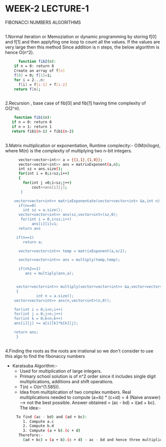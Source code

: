 
# WEEK-2 LECTURE-1

FIBONACCI NUMBERS ALGORITHMS


## 

1.Normal iteration or Memoziation or dynamic programming by storing f[0] and f[1] and then applyfing one loop to count all the values. If the values are very large then this method
  Since addition is n steps, the below algorithm is hence O(n^2).
```bash
      function fib2(n):
    if n = 0: return 0
    Create an array of f[n]
    f[0] = 0; f[1]=1;
    for i = 2...n:
      f[i] = f[i-1] + f[i-2]
    return f[n];
  
```
2.Recursion , base case of fib[0] and fib[1] having time complexity of O(2^n).
```bash
    function fib1(n):
   if n = 0: return 0
   if n = 1: return 1
   return fib1(n-1) + fib1(n-2) 
  
```
3.Matrix multiplication or exponentiation,
   Runtime complecity:-
   O(M(n)logn), where M(n) is the complexity of multiplying two n-bit integers.
```bash
      vector<vector<int>> a = {{1,1},{1,0}};
      vector<vector<int>> ans = matrixExponent(a,n);
      int sz = ans.size();
      for(int i = 0;i<sz;i++)
      {
        for(int j =0;i<sz;j++)
            cout<<ans[i][j];
       }

    vector<vector<int>> matrixExponentate(vector<vector<int> &a,int n)
      if(n==0)
        int sz = a.size();
      vector<vector<int>> ans(sz,vector<int>(sz,0);
       for(int i = 0,i<sz;i++)
            ans[i][i]=1;
      return ans

     if(n==1)
        return a;

      vector<vector<int>> temp = matrixExponent(a,n/2);

      vector<vector<int>> ans = multiply(temp,temp);

      if(n%2==1)
         ans = multiply(ans,a);


     vector<vector<int>> multiply(vector<vector<int>> &a,vector<vector<int>> &b)
     {
              int n = a.size();
    vector<vector<int>> ans(n,vector<int>(n,0));

    for(int i = 0;i<n;i++)
    for(int j = 0;j<n;j++)
    for(int k = 0;k<n;k++)
    ans[i][j] += a[i][k]*b[k][j];

    return ans;
     }
  
```
4.Finding the roots as the roots are irrational so we don't consider to use this algo to find the fibonaccy numbers
  
- Karatsuba Algorithm:-
  - Used for multiplication of large integers.
  - Primary school solution is of n^2 order since it includes single digit multiplications, additions and shift operations.
  - T(n) = O(n^(1.585)).
  - Idea from multiplication of two complex numbers.
    Real multiplications needed to compute (a+ib) * (c+id) = 4 (Naive answer) --> not the best possible.
    Answer obtained = (ac - bd) + i(ad + bc).
    The idea:-
```bash
     To find (ac - bd) and (ad + bc):
        1. Compute a.c
        2. Compute b.d
        3. Compute (a + b).(c + d)
      Therefore:-
        (ad + bc) = (a + b).(c + d) - ac - bd and hence three multiplications.
       
  
```
   


